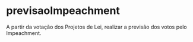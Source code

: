 # previsaoImpeachment
A partir da votação dos Projetos de Lei, realizar a previsão dos votos pelo Impeachment.
